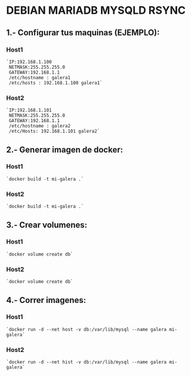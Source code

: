 # DEBIAN MARIADB MYSQLD RSYNC

## 1.- Configurar tus maquinas (EJEMPLO): 
	
### Host1	

    `IP:192.168.1.100
     NETMASK:255.255.255.0
     GATEWAY:192.168.1.1
     /etc/hostname : galera1
     /etc/hosts : 192.168.1.100 galera1`

### Host2
    `IP:192.168.1.101
     NETMASK:255.255.255.0
     GATEWAY:192.168.1.1 
     /etc/hostname : galera2
     /etc/Hosts: 192.168.1.101 galera2`

## 2.- Generar imagen de docker:
### Host1
    `docker build -t mi-galera .`
### Host2
    `docker build -t mi-galera .`

## 3.- Crear volumenes:
### Host1
    `docker volume create db`
### Host2
    `docker volume create db`

## 4.- Correr imagenes:
### Host1
    `docker run -d --net host -v db:/var/lib/mysql --name galera mi-galera`
### Host2
    `docker run -d --net hist -v db:/var/lib/mysql --name galera mi-galera`
